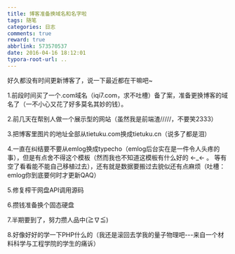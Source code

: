 ```yaml
---
title: 博客准备换域名和名字啦
tags: 随笔
categories: 日志
comments: true
reward: true
abbrlink: 573570537
date: 2016-04-16 18:12:01
typora-root-url: ..
---
```

好久都没有时间更新博客了，说一下最近都在干嘛吧~

1.前段时间买了一个.com域名（iqi7.com，求不吐槽）备了案，准备更换博客的域名了（一不小心又花了好多莫名其妙的钱）。
<!-- more -->

2.前几天在帮别人做一个展示型的网站（虽然我是前端渣/////，不要笑2333）

3.把博客里图片的地址全部从tietuku.com换成tietuku.cn（说多了都是泪）

4.一直在纠结要不要从emlog换成typecho（emlog后台实在是一件令人头疼的事），但是有点舍不得这个模板（然而我也不知道这模板有什么好的 ←_←  。 等有空了看看能不能自己移植过去），还有就是数据要搬过去貌似还有点麻烦（吐槽：emlog你到底要何时才更新QAQ）

5.修复榨干网盘API调用源码

6.攒钱准备换个固态硬盘

7.半期要到了，努力攒人品中(≧∇≦)

8.好像好好的学一下PHP什么的（我还是滚回去学我的量子物理吧---来自一个材料科学与工程学院的学生的痛诉）